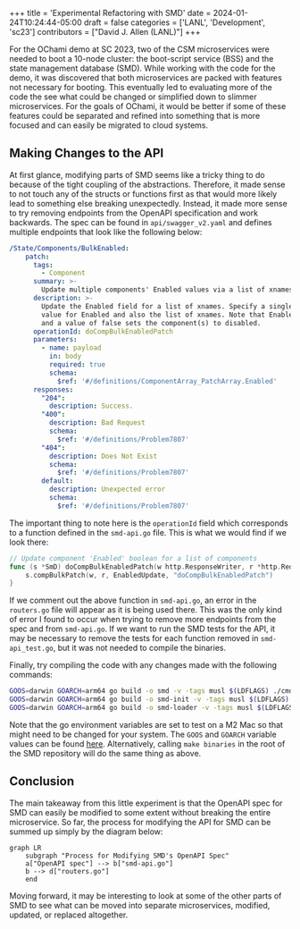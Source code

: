 +++
title = 'Experimental Refactoring with SMD'
date = 2024-01-24T10:24:44-05:00
draft = false
categories = ['LANL', 'Development', 'sc23']
contributors = ["David J. Allen (LANL)"]
+++


For the OChami demo at SC 2023, two of the CSM microservices were needed to boot a 10-node cluster: the boot-script service (BSS) and the state management database (SMD). While working with the code for the demo, it was discovered that both microservices are packed with features not necessary for booting. This eventually led to evaluating more of the code the see what could be changed or simplified down to slimmer microservices. For the goals of OChami, it would be better if some of these features could be separated and refined into something that is more focused and can easily be migrated to cloud systems. 



## Making Changes to the API

At first glance, modifying parts of SMD seems like a tricky thing to do because of the tight coupling of the abstractions. Therefore, it made sense to not touch any of the structs or functions first as that would more likely lead to something else breaking unexpectedly. Instead, it made more sense to try removing endpoints from the OpenAPI specification and work backwards. The spec can be found in `api/swagger_v2.yaml` and defines multiple endpoints that look like the following below:

```yaml
/State/Components/BulkEnabled:
    patch:
      tags:
        - Component
      summary: >-
        Update multiple components' Enabled values via a list of xnames
      description: >-
        Update the Enabled field for a list of xnames. Specify a single
        value for Enabled and also the list of xnames. Note that Enabled is a boolean field
        and a value of false sets the component(s) to disabled.
      operationId: doCompBulkEnabledPatch
      parameters:
        - name: payload
          in: body
          required: true
          schema:
            $ref: '#/definitions/ComponentArray_PatchArray.Enabled'
      responses:
        "204":
          description: Success.
        "400":
          description: Bad Request
          schema:
            $ref: '#/definitions/Problem7807'
        "404":
          description: Does Not Exist
          schema:
            $ref: '#/definitions/Problem7807'
        default:
          description: Unexpected error
          schema:
            $ref: '#/definitions/Problem7807'
```

The important thing to note here is the `operationId` field which corresponds to a function defined in the `smd-api.go` file. This is what we would find if we look there:

```go
// Update component 'Enabled' boolean for a list of components
func (s *SmD) doCompBulkEnabledPatch(w http.ResponseWriter, r *http.Request) {
    s.compBulkPatch(w, r, EnabledUpdate, "doCompBulkEnabledPatch")
}
```

If we comment out the above function in `smd-api.go`, an error in the `routers.go` file will appear as it is being used there. This was the only kind of error I found to occur when trying to remove more endpoints from the spec and from `smd-api.go`. If we want to run the SMD tests for the API, it may be necessary to remove the tests for each function removed in `smd-api_test.go`, but it was not needed to compile the binaries.

Finally, try compiling the code with any changes made with the following commands:

```bash
GOOS=darwin GOARCH=arm64 go build -o smd -v -tags musl $(LDFLAGS) ./cmd/smd
GOOS=darwin GOARCH=arm64 go build -o smd-init -v -tags musl $(LDFLAGS) ./cmd/smd-init
GOOS=darwin GOARCH=arm64 go build -o smd-loader -v -tags musl $(LDFLAGS) ./cmd/smd-loader
```

Note that the go environment variables are set to test on a M2 Mac so that might need to be changed for your system. The `GOOS` and `GOARCH` variable values can be found [here](https://gist.github.com/asukakenji/f15ba7e588ac42795f421b48b8aede63). Alternatively, calling `make binaries` in the root of the SMD repository will do the same thing as above.

## Conclusion

The main takeaway from this little experiment is that the OpenAPI spec for SMD can easily be modified to some extent without breaking the entire microservice. So far, the process for modifying the API for SMD can be summed up simply by the diagram below:

```mermaid
graph LR
    subgraph "Process for Modifying SMD's OpenAPI Spec"
    a["OpenAPI spec"] --> b["smd-api.go"]
    b --> d["routers.go"]
    end
```

Moving forward, it may be interesting to look at some of the other parts of SMD to see what can be moved into separate microservices, modified, updated, or replaced altogether. 
